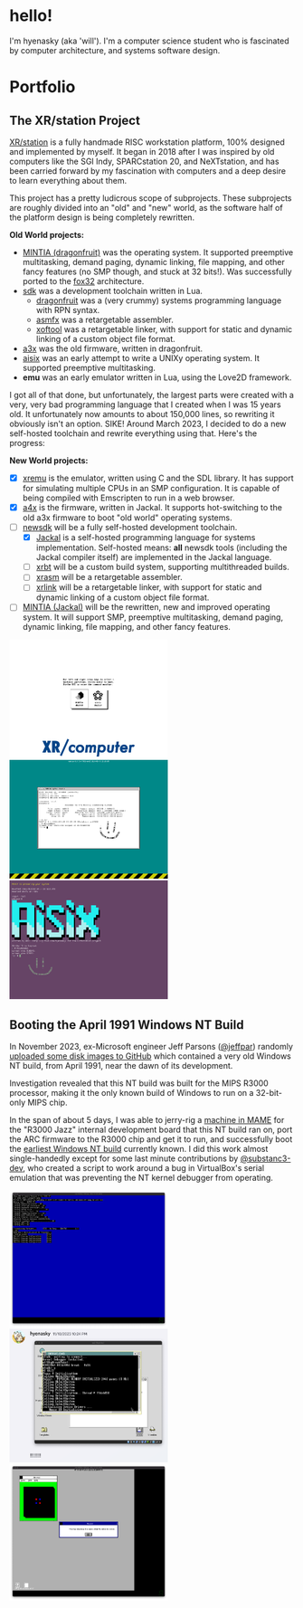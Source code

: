 # hello!

I'm hyenasky (aka 'will'). I'm a computer science student who is fascinated by computer architecture, and systems software design.

# Portfolio

## The XR/station Project

[XR/station](https://xrarch.github.io) is a fully handmade RISC workstation platform, 100% designed and implemented by myself. It began in 2018 after I was inspired by old computers like the SGI Indy, SPARCstation 20, and NeXTstation, and has been carried forward by my fascination with computers and a deep desire to learn everything about them.

This project has a pretty ludicrous scope of subprojects. These subprojects are roughly divided into an "old" and "new" world, as the software half of the platform design is being completely rewritten.

**Old World projects:**

- [MINTIA (dragonfruit)](https://github.com/xrarch/mintia) was the operating system. It supported preemptive multitasking, demand paging, dynamic linking, file mapping, and other fancy features (no SMP though, and stuck at 32 bits!). Was successfully ported to the [fox32](https://github.com/fox32-arch/fox32) architecture.
- [sdk](https://github.com/xrarch/sdk) was a development toolchain written in Lua.
    - [dragonfruit](https://github.com/xrarch/sdk/tree/master/dragonfruit) was a (very crummy) systems programming language with RPN syntax.
    - [asmfx](https://github.com/xrarch/sdk/tree/master/asmfx) was a retargetable assembler.
    - [xoftool](https://github.com/xrarch/sdk/tree/master/xoftool) was a retargetable linker, with support for static and dynamic linking of a custom object file format.
- [a3x](https://github.com/xrarch/a4x) was the old firmware, written in dragonfruit.
- [aisix](https://github.com/xrarch/aisix) was an early attempt to write a UNIXy operating system. It supported preemptive multitasking.
- **emu** was an early emulator written in Lua, using the Love2D framework.

I got all of that done, but unfortunately, the largest parts were created with a very, very bad programming language that I created when I was 15 years old. It unfortunately now amounts to about 150,000 lines, so rewriting it obviously isn't an option. SIKE! Around March 2023, I decided to do a new self-hosted toolchain and rewrite everything using that. Here's the progress:

**New World projects:**

- [x] [xremu](https://github.com/xrarch/xremu) is the emulator, written using C and the SDL library. It has support for simulating multiple CPUs in an SMP configuration. It is capable of being compiled with Emscripten to run in a web browser.
- [x] [a4x](https://github.com/xrarch/a4x) is the firmware, written in Jackal. It supports hot-switching to the old a3x firmware to boot "old world" operating systems.
- [ ] [newsdk](https://github.com/xrarch/newsdk) will be a fully self-hosted development toolchain.
    - [x] [Jackal](https://github.com/xrarch/newsdk/tree/main/Jackal) is a self-hosted programming language for systems implementation. Self-hosted means: **all** newsdk tools (including the Jackal compiler itself) are implemented in the Jackal language.
    - [ ] [xrbt](https://github.com/xrarch/newsdk/tree/main/XrBuildTool) will be a custom build system, supporting multithreaded builds.
    - [ ] [xrasm](https://github.com/xrarch/newsdk/tree/main/XrAsm) will be a retargetable assembler.
    - [ ] [xrlink](https://github.com/xrarch/newsdk/tree/main/XrLink) will be a retargetable linker, with support for static and dynamic linking of a custom object file format.
- [ ] [MINTIA (Jackal)](https://github.com/xrarch/mintia2) will be the rewritten, new and improved operating system. It will support SMP, preemptive multitasking, demand paging, dynamic linking, file mapping, and other fancy features.

<img src="https://raw.githubusercontent.com/hyenasky/hyenasky/main/a4xfirmware.png" width="280" alt="a4x Boot Picker"><img src="https://raw.githubusercontent.com/hyenasky/hyenasky/main/oldmintia.png" width="280" alt="Dragonfruit MINTIA"><img src="https://raw.githubusercontent.com/hyenasky/hyenasky/main/oldaisix.png" width="280" alt="Aisix">

## Booting the April 1991 Windows NT Build

In November 2023, ex-Microsoft engineer Jeff Parsons ([@jeffpar](https://github.com/jeffpar)) randomly [uploaded some disk images to GitHub](https://github.com/jeffpar/pcjs-miscdisks/commit/745b046f85939929f6b87baa8e573d2517adc657) which contained a very old Windows NT build, from April 1991, near the dawn of its development.

Investigation revealed that this NT build was built for the MIPS R3000 processor, making it the only known build of Windows to run on a 32-bit-only MIPS chip.

In the span of about 5 days, I was able to jerry-rig a [machine in MAME](https://github.com/hyenasky/mame-r3kjazz) for the "R3000 Jazz" internal development board that this NT build ran on, port the ARC firmware to the R3000 chip and get it to run, and successfully boot the [earliest Windows NT build](https://betawiki.net/wiki/Windows_NT_3.1_April_1991_build) currently known. I did this work almost single-handedly except for some last minute contributions by [@substanc3-dev](https://github.com/substanc3-dev), who created a script to work around a bug in VirtualBox's serial emulation that was preventing the NT kernel debugger from operating.

<img src="https://raw.githubusercontent.com/hyenasky/hyenasky/main/arc3000.png" width="280" alt="First successful initialization of the R3000 ARC port"><img src="https://raw.githubusercontent.com/hyenasky/hyenasky/main/aprilntboot.png" width="280" alt="R3000 NT starts to boot over debugger console on OS/2"><img src="https://raw.githubusercontent.com/hyenasky/hyenasky/main/aprilntrunning.png" width="280" alt="Ancient NT running :)">